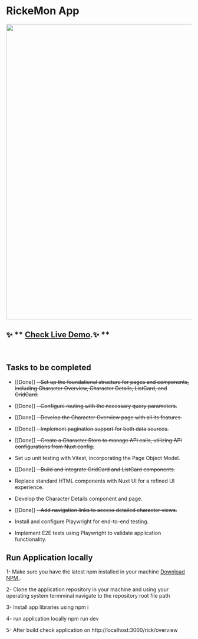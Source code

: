 # RickeMon App

<a alt="DA-DESK logo" href="(https://leafy-malasada-eb9968.netlify.app/pokemon/overview)](https://leafy-malasada-eb9968.netlify.app/pokemon/overview" target="_blank" rel="noreferrer"><img src="https://yousry2.github.io/Rickemon/screenshot.png" width="800"></a>

## ✨ ** [Check Live Demo](https://leafy-malasada-eb9968.netlify.app/pokemon/overview).✨ **

<br>

## Tasks to be completed

- [[Done]] ~~- Set up the foundational structure for pages and components, including Character Overview, Character Details, ListCard, and GridCard.~~

- [[Done]] ~~- Configure routing with the necessary query parameters.~~

- [[Done]] ~~- Develop the Character Overview page with all its features.~~

- [[Done]] ~~- Implement pagination support for both data sources.~~

- [[Done]] ~~- Create a Character Store to manage API calls, utilizing API configurations from Nuxt config.~~

- Set up unit testing with Vitest, incorporating the Page Object Model.

- [[Done]] ~~- Build and integrate GridCard and ListCard components.~~

- Replace standard HTML components with Nuxt UI for a refined UI experience.

- Develop the Character Details component and page.

- [[Done]] ~~- Add navigation links to access detailed character views.~~

- Install and configure Playwright for end-to-end testing.

- Implement E2E tests using Playwright to validate application functionality.
  <br>

## Run Application locally

1- Make sure you have the latest npm installed in your machine [Download NPM ](https://nodejs.org/en/download).

2- Clone the application repository in your machine and using your operating system termminal navigate to the repository root file path

3- Install app libraries using npm i

4- run application locally npm run dev

5- After build check application on http://localhost:3000/rick/overview
